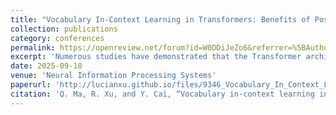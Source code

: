 ```yaml
---
title: "Vocabulary In-Context Learning in Transformers: Benefits of Positional Encoding"
collection: publications
category: conferences
permalink: https://openreview.net/forum?id=W0DDiJeZo6&referrer=%5BAuthor%20Console%5D(%2Fgroup%3Fid%3DNeurIPS.cc%2F2025%2FConference%2FAuthors%23your-submissions)
excerpt: 'Numerous studies have demonstrated that the Transformer architecture possesses the capability for in-context learning (ICL). In scenarios involving function approximation, context can serve as a control parameter for the model, endowing it with the universal approximation property (UAP). In practice, context is represented by tokens from a finite set, referred to as a vocabulary, which is the case considered in this paper, i.e., vocabulary in-context learning (VICL). We demonstrate that VICL in single-layer Transformers, without positional encoding, does not possess the UAP; however, it is possible to achieve the UAP when positional encoding is included. Several sufficient conditions for the positional encoding are provided. Our findings reveal the benefits of positional encoding from an approximation theory perspective in the context of in-context learning.'
date: 2025-09-18
venue: 'Neural Information Processing Systems'
paperurl: 'http://lucianxu.github.io/files/9346_Vocabulary_In_Context_Lea.pdf'
citation: 'Q. Ma, R. Xu, and Y. Cai, “Vocabulary in-context learning in transformers: Benefits of positional encoding,” in Conference on Neural Information Processing Systems, 2025.'
---
```

